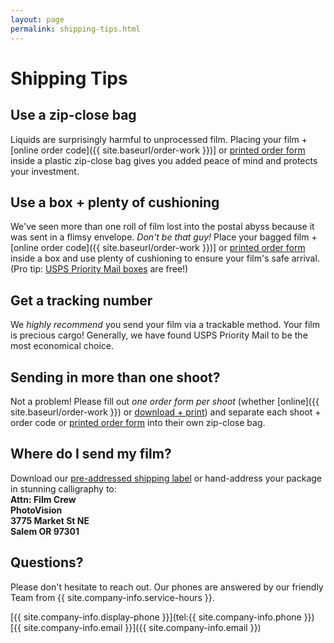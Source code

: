 ```yaml
---
layout: page
permalink: shipping-tips.html
---
```


# Shipping Tips

## Use a zip-close bag
Liquids are surprisingly harmful to unprocessed film. Placing your film + [online order code]({{ site.baseurl/order-work }})] or <a href="{{site.baseurl}}/images/PhotoVision-Film-Order-Form.pdf" target="_blank">printed order form</a> inside a plastic zip-close bag gives you added peace of mind and protects your investment.

## Use a box + plenty of cushioning
We've seen more than one roll of film lost into the postal abyss because it was sent in a flimsy envelope. *Don't be that guy!* Place your bagged film + [online order code]({{ site.baseurl/order-work }})] or <a href="{{site.baseurl}}/images/PhotoVision-Film-Order-Form.pdf" target="_blank">printed order form</a> inside a box and use plenty of cushioning to ensure your film's safe arrival. (Pro tip: [USPS Priority Mail boxes](http://store.usps.com/store/results/free-shipping-supplies/shipping-supplies/_/N-alnx4jZ7d0v8v) are free!)

## Get a tracking number
We _highly recommend_ you send your film via a trackable method. Your film is precious cargo! Generally, we have found USPS Priority Mail to be the most economical choice. 

## Sending in more than one shoot?
Not a problem! Please fill out *one order form per shoot* (whether [online]({{ site.baseurl/order-work }}) or <a href="{{site.baseurl}}/images/PhotoVision-Film-Order-Form.pdf" target="_blank">download + print</a>) and separate each shoot + order code or <a href="{{site.baseurl}}/images/PhotoVision-Film-Order-Form.pdf" target="_blank">printed order form</a> into their own zip-close bag.

## Where do I send my film?
Download our <a href="{{site.baseurl}}/images/PhotoVision+Mailing+Label.pdf" target="_blank">pre-addressed shipping label</a> or hand-address your package in stunning calligraphy to:  
**Attn: Film Crew**  
**PhotoVision**  
**3775 Market St NE**  
**Salem OR 97301**

## Questions?
Please don't hesitate to reach out. Our phones are answered by our friendly Team from {{ site.company-info.service-hours }}.

[{{ site.company-info.display-phone }}](tel:{{ site.company-info.phone }})  
[{{ site.company-info.email }}]({{ site.company-info.email }})
